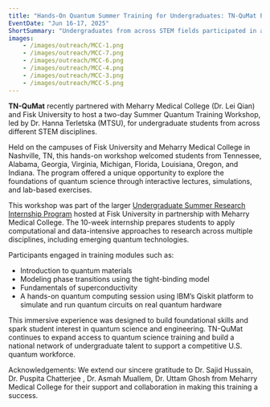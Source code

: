```yaml
---
title: "Hands-On Quantum Summer Training for Undergraduates: TN-QuMat Partnership with Meharry Medical College and Fisk University"
EventDate: "Jun 16-17, 2025"
ShortSummary: "Undergraduates from across STEM fields participated in a two-day hands-on quantum science training hosted by TN-QuMat in partnership with Meharry Medical College and Fisk University."
images:
    - /images/outreach/MCC-1.png
    - /images/outreach/MCC-7.png
    - /images/outreach/MCC-6.png
    - /images/outreach/MCC-4.png
    - /images/outreach/MCC-3.png
    - /images/outreach/MCC-5.png
---
```

**TN-QuMat** recently partnered with Meharry Medical College (Dr. Lei Qian) and Fisk University to host a two-day Summer Quantum Training Workshop, led by Dr. Hanna Terletska (MTSU), for undergraduate students from across different STEM disciplines.

Held on the campuses of Fisk University and Meharry Medical College in Nashville, TN, this hands-on workshop welcomed students from Tennessee, Alabama, Georgia, Virginia, Michigan, Florida, Louisiana, Oregon, and Indiana. The program offered a unique opportunity to explore the foundations of quantum science through interactive lectures, simulations, and lab-based exercises.

This workshop was part of the larger [Undergraduate Summer Research Internship Program](https://ms-cc.org/about-us/undergraduate-summer-research-internship/) hosted at Fisk University in partnership with Meharry Medical College. The 10-week internship prepares students to apply computational and data-intensive approaches to research across multiple disciplines, including emerging quantum technologies.

Participants engaged in training modules such as:

- Introduction to quantum materials
- Modeling phase transitions using the tight-binding model
- Fundamentals of superconductivity
- A hands-on quantum computing session using IBM’s Qiskit platform to simulate and run quantum circuits on real quantum hardware

This immersive experience was designed to build foundational skills and spark student interest in quantum science and engineering. TN-QuMat continues to expand access to quantum science training and build a national network of undergraduate talent to support a competitive U.S. quantum workforce.

Acknowledgements: We extend our sincere gratitude to Dr. Sajid Hussain, Dr. Puspita Chatterjee , Dr. Asmah Muallem, Dr. Uttam Ghosh from Meharry Medical College for their support and collaboration in making this training a success.



